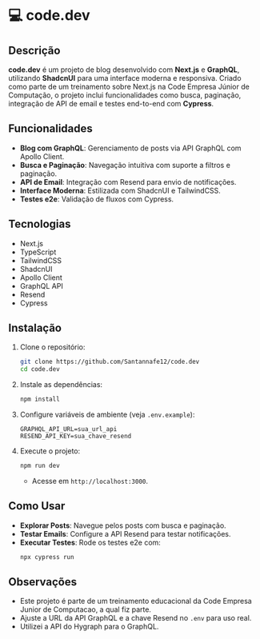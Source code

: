 # 💻 code.dev

## Descrição
**code.dev** é um projeto de blog desenvolvido com **Next.js** e **GraphQL**, utilizando **ShadcnUI** para uma interface moderna e responsiva. Criado como parte de um treinamento sobre Next.js na Code Empresa Júnior de Computação, o projeto inclui funcionalidades como busca, paginação, integração de API de email e testes end-to-end com **Cypress**.

## Funcionalidades
- **Blog com GraphQL**: Gerenciamento de posts via API GraphQL com Apollo Client.
- **Busca e Paginação**: Navegação intuitiva com suporte a filtros e paginação.
- **API de Email**: Integração com Resend para envio de notificações.
- **Interface Moderna**: Estilizada com ShadcnUI e TailwindCSS.
- **Testes e2e**: Validação de fluxos com Cypress.

## Tecnologias
- Next.js
- TypeScript
- TailwindCSS
- ShadcnUI
- Apollo Client
- GraphQL API
- Resend
- Cypress

## Instalação
1. Clone o repositório:
   ```bash
   git clone https://github.com/Santannafe12/code.dev
   cd code.dev
   ```
2. Instale as dependências:
   ```bash
   npm install
   ```
3. Configure variáveis de ambiente (veja `.env.example`):
   ```plaintext
   GRAPHQL_API_URL=sua_url_api
   RESEND_API_KEY=sua_chave_resend
   ```
4. Execute o projeto:
   ```bash
   npm run dev
   ```
   - Acesse em `http://localhost:3000`.

## Como Usar
- **Explorar Posts**: Navegue pelos posts com busca e paginação.
- **Testar Emails**: Configure a API Resend para testar notificações.
- **Executar Testes**: Rode os testes e2e com:
  ```bash
  npx cypress run
  ```

## Observações
- Este projeto é parte de um treinamento educacional da Code Empresa Junior de Computacao, a qual fiz parte.
- Ajuste a URL da API GraphQL e a chave Resend no `.env` para uso real.
- Utilizei a API do Hygraph para o GraphQL.
